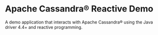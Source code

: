 # Apache Cassandra® Reactive Demo

A demo application that interacts with Apache Cassandra® using the Java driver 4.4+ and reactive programming.
